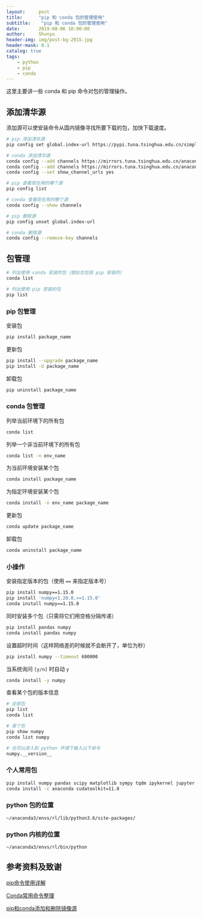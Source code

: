 ```yaml
---
layout:     post
title:      "pip 和 conda 包的管理使用"
subtitle:    "pip 和 conda 包的管理使用"
date:       2019-08-06 10:00:00
author:     Shunyu
header-img: img/post-bg-2015.jpg
header-mask: 0.1
catalog: true
tags:
    - python
    - pip
    - conda
---
```




这里主要讲一些 conda 和 pip 命令对包的管理操作。



## 添加清华源

添加源可以使安装命令从国内镜像寻找所要下载的包，加快下载速度。

```bash
# pip 添加清华源
pip config set global.index-url https://pypi.tuna.tsinghua.edu.cn/simple

# conda 添加清华源
conda config --add channels https://mirrors.tuna.tsinghua.edu.cn/anaconda/pkgs/free/
conda config --add channels https://mirrors.tuna.tsinghua.edu.cn/anaconda/pkgs/main/
conda config --set show_channel_urls yes

# pip 查看现在用的哪个源
pip config list

# conda 查看现在用的哪个源
conda config --show channels

# pip 删除源
pip config unset global.index-url

# conda 删除源
conda config --remove-key channels
```



## 包管理

```bash
# 列出使用 conda 安装的包（貌似也包括 pip 安装的）
conda list

# 列出使用 pip 安装的包
pip list
```



### pip 包管理

安装包

```bash
pip install package_name
```


更新包

```bash
pip install --upgrade package_name
pip install -U package_name
```

卸载包

```bash
pip uninstall package_name
```



### conda 包管理

列举当前环境下的所有包

```bash
conda list
```

列举一个非当前环境下的所有包

```bash
conda list -n env_name
```

为当前环境安装某个包

```bash
conda install package_name
```

为指定环境安装某个包

```bash
conda install -n env_name package_name
```

更新包

```bash
conda update package_name
```

卸载包

```bash
conda uninstall package_name
```



### 小操作

安装指定版本的包（使用 `==` 来指定版本号）

```bash
pip install numpy==1.15.0
pip install 'numpy<1.20.0,>=1.15.0'
conda install numpy==1.15.0
```

同时安装多个包（只需将它们用空格分隔传递）

```bash
pip install pandas numpy
conda install pandas numpy
```

设置超时时间（这样网络差的时候就不会断开了，单位为秒）

```bash
pip install numpy --timeout 600000
```

当系统询问 `[y/n]` 时自动 `y`

```bash
conda install -y numpy
```

查看某个包的版本信息

```bash
# 全部包
pip list
conda list

# 某个包
pip show numpy
conda list numpy

# 也可以进入到 python 环境下输入以下命令
numpy.__version__
```



### 个人常用包

```bash
pip install numpy pandas scipy matplotlib sympy tqdm ipykernel jupyter scikit-learn torch==1.8.1 tensorboard seaborn==0.9.0 --timeout 600000
conda install -c anaconda cudatoolkit=11.0
```



### python 包的位置

```
~/anaconda3/envs/rl/lib/python3.6/site-packages/
```



### python 内核的位置

```
~/anaconda3/envs/rl/bin/python
```





## 参考资料及致谢

[pip命令使用详解](https://blog.csdn.net/guoyajie1990/article/details/81089915)

[Conda常用命令整理](https://blog.csdn.net/menc15/article/details/71477949)

[pip和conda添加和删除镜像源](https://www.cnblogs.com/pursuiting/p/14255231.html)